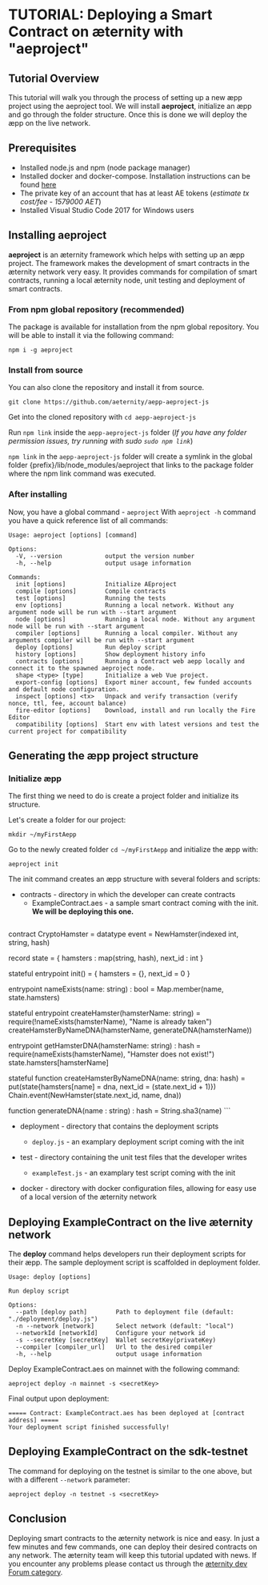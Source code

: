 # TUTORIAL: Deploying a Smart Contract on æternity with "aeproject"
## Tutorial Overview
This tutorial will walk you through the process of setting up a new æpp project using the aeproject tool. We will install **aeproject**, initialize an æpp and go through the folder structure. Once this is done we will deploy the æpp on the live network.
## Prerequisites
- Installed node.js and npm (node package manager)
- Installed docker and docker-compose. Installation instructions can be found [here](https://docs.docker.com/compose/install/)
- The private key of an account that has at least AE tokens (*estimate tx cost/fee - 1579000 AET*)
- Installed Visual Studio Code 2017 for Windows users
## Installing aeproject
**aeproject** is an æternity framework which helps with setting up an æpp project. The framework makes the development of smart contracts in the æternity network very easy. It provides commands for compilation of smart contracts, running a local æternity node, unit testing and deployment of smart contracts.

### From npm global repository (recommended)

The package is available for installation from the npm global repository. You will be able to install it via the following command:
```
npm i -g aeproject
```

### Install from source

You can also clone the repository and install it from source.
```
git clone https://github.com/aeternity/aepp-aeproject-js
```
Get into the cloned repository with  ```cd aepp-aeproject-js```

Run ```npm link``` inside the ```aepp-aeproject-js``` folder (*If you have any folder permission issues, try running with sudo ```sudo npm link```*)

```npm link``` in the ```aepp-aeproject-js``` folder will create a symlink in the global folder {prefix}/lib/node_modules/aeproject that links to the package folder where the npm link command was executed.

### After installing
Now, you have a global command - ```aeproject```
With ```aeproject -h``` command you have a quick reference list of all commands:

```
Usage: aeproject [options] [command]

Options:
  -V, --version            output the version number
  -h, --help               output usage information

Commands:
  init [options]           Initialize AEproject
  compile [options]        Compile contracts
  test [options]           Running the tests
  env [options]            Running a local network. Without any argument node will be run with --start argument
  node [options]           Running a local node. Without any argument node will be run with --start argument
  compiler [options]       Running a local compiler. Without any arguments compiler will be run with --start argument
  deploy [options]         Run deploy script
  history [options]        Show deployment history info
  contracts [options]      Running a Contract web aepp locally and connect it to the spawned aeproject node.
  shape <type> [type]      Initialize a web Vue project.
  export-config [options]  Export miner account, few funded accounts  and default node configuration.
  inspect [options] <tx>   Unpack and verify transaction (verify nonce, ttl, fee, account balance)
  fire-editor [options]    Download, install and run locally the Fire Editor
  compatibility [options]  Start env with latest versions and test the current project for compatibility
```

## Generating the æpp project structure
### Initialize æpp

The first thing we need to do is create a project folder and initialize its structure.

Let's create a folder for our project:
```
mkdir ~/myFirstAepp
```

Go to the newly created folder ```cd ~/myFirstAepp``` and initialize the æpp with:
```
aeproject init
```
The init command creates an æpp structure with several folders and scripts:

- contracts - directory in which the developer can create contracts
    - ExampleContract.aes -  a sample smart contract coming with the init. **We will be deploying this one.**
    ```
contract CryptoHamster =
   datatype event = NewHamster(indexed int, string, hash)

   record state = { hamsters : map(string, hash), next_id : int }

   stateful entrypoint init() = { hamsters = {}, next_id = 0 }

   entrypoint nameExists(name: string) : bool =
      Map.member(name, state.hamsters)

   stateful entrypoint createHamster(hamsterName: string) =
      require(!nameExists(hamsterName), "Name is already taken")
      createHamsterByNameDNA(hamsterName, generateDNA(hamsterName))

   entrypoint getHamsterDNA(hamsterName: string) : hash =
      require(nameExists(hamsterName), "Hamster does not exist!")
      state.hamsters[hamsterName]

   stateful function createHamsterByNameDNA(name: string, dna: hash) =
      put(state{hamsters[name] = dna, next_id = (state.next_id + 1)})
      Chain.event(NewHamster(state.next_id, name, dna))

   function generateDNA(name : string) : hash =
      String.sha3(name)
    ```
- deployment - directory that contains the deployment scripts
    - `deploy.js` - an examplary deployment script coming with the init
    
- test - directory containing the unit test files that the developer writes
    - `exampleTest.js` - an examplary test script coming with the init
    
- docker - directory with docker configuration files, allowing for easy use of a local version of the æternity network

## Deploying ExampleContract on the live æternity network
The **deploy** command helps developers run their deployment scripts for their æpp. The sample deployment script is scaffolded in deployment folder.
```
Usage: deploy [options]

Run deploy script

Options:
  --path [deploy path]        Path to deployment file (default: "./deployment/deploy.js")
  -n --network [network]      Select network (default: "local")
  --networkId [networkId]     Configure your network id
  -s --secretKey [secretKey]  Wallet secretKey(privateKey)
  --compiler [compiler_url]   Url to the desired compiler
  -h, --help                  output usage information
```

Deploy ExampleContract.aes on mainnet with the following command: 
```
aeproject deploy -n mainnet -s <secretKey>
```

Final output upon deployment:
```
===== Contract: ExampleContract.aes has been deployed at [contract address] =====
Your deployment script finished successfully!
```

## Deploying ExampleContract on the sdk-testnet
The command for deploying on the testnet is similar to the one above, but with a different ```--network``` parameter:
```
aeproject deploy -n testnet -s <secretKey>
```

## Conclusion
Deploying smart contracts to the æternity network is nice and easy. In just a few minutes and few commands, one can deploy their desired contracts on any network. The æternity team will keep this tutorial updated with news. If you encounter any problems please contact us through the [æternity dev Forum category](https://forum.aeternity.com/c/development).
